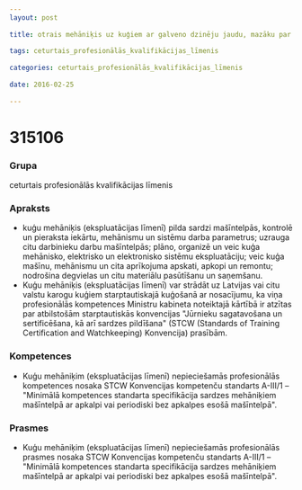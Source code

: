 ```yaml
---
layout: post
    
title: otrais mehāniķis uz kuģiem ar galveno dzinēju jaudu, mazāku par 3000 kW
    
tags: ceturtais_profesionālās_kvalifikācijas_līmenis
    
categories: ceturtais_profesionālās_kvalifikācijas_līmenis
    
date: 2016-02-25
    
---
```

# 315106

### Grupa
ceturtais profesionālās kvalifikācijas līmenis

### Apraksts

* kuģu mehāniķis (ekspluatācijas līmenī) pilda sardzi mašīntelpās, kontrolē un pieraksta iekārtu, mehānismu un sistēmu darba parametrus; uzrauga citu darbinieku darbu mašīntelpās; plāno, organizē un veic kuģa mehānisko, elektrisko un elektronisko sistēmu ekspluatāciju; veic kuģa mašīnu, mehānismu un cita aprīkojuma apskati, apkopi un remontu; nodrošina degvielas un citu materiālu pasūtīšanu un saņemšanu.
* Kuģu mehāniķis (ekspluatācijas līmenī) var strādāt uz Latvijas vai citu valstu karogu kuģiem starptautiskajā kuģošanā ar nosacījumu, ka viņa profesionālās kompetences Ministru kabineta noteiktajā kārtībā ir atzītas par atbilstošām starptautiskās konvencijas "Jūrnieku sagatavošana un sertificēšana, kā arī sardzes pildīšana" (STCW (Standards of Training Certification and Watchkeeping) Konvencija) prasībām.

### Kompetences

* Kuģu mehāniķim (ekspluatācijas līmenī) nepieciešamās profesionālās kompetences nosaka STCW Konvencijas kompetenču standarts A-III/1 – "Minimālā kompetences standarta specifikācija sardzes mehāniķiem mašīntelpā ar apkalpi vai periodiski bez apkalpes esošā mašīntelpā".

### Prasmes 
* Kuģu mehāniķim (ekspluatācijas līmenī) nepieciešamās profesionālās prasmes nosaka STCW Konvencijas kompetenču standarts A-III/1 – "Minimālā kompetences standarta specifikācija sardzes mehāniķiem mašīntelpā ar apkalpi vai periodiski bez apkalpes esošā mašīntelpā".